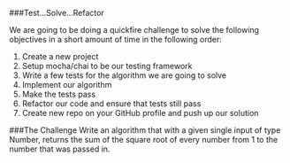 ###Test...Solve...Refactor

We are going to be doing a quickfire challenge to solve the following objectives in a short amount of time in the following order:

1. Create a new project
2. Setup mocha/chai to be our testing framework
3. Write a few tests for the algorithm we are going to solve
4. Implement our algorithm
5. Make the tests pass
6. Refactor our code and ensure that tests still pass
7. Create new repo on your GitHub profile and push up our solution

###The Challenge
Write an algorithm that with a given single input of type Number, returns the sum of the square root of every number from 1 to the number that was passed in.